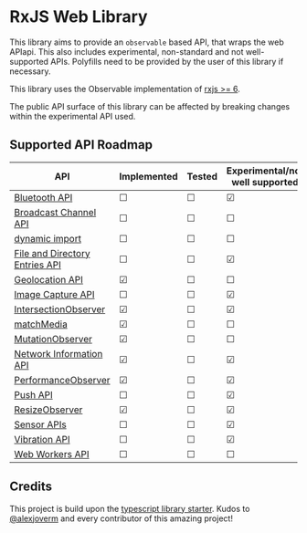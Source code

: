 # RxJS Web Library

This library aims to provide an `observable` based API, that wraps the web APIapi. This also includes experimental, non-standard and not well-supported APIs. Polyfills need to be provided by the user of this library if necessary.

This library uses the Observable implementation of [rxjs >= 6](https://www.npmjs.com/package/rxjs).

The public API surface of this library can be affected by breaking changes within the experimental API used.

## Supported API Roadmap

| API                                                                                                               | Implemented | Tested  | Experimental/not well supported |
| ----------------------------------------------------------------------------------------------------------------- | ----------- | ------- | ------------------------------- |
| [Bluetooth API](https://developer.mozilla.org/en-US/docs/Web/API/Web_Bluetooth_API)                               | &#9744;     | &#9744; | &#9745;                         |
| [Broadcast Channel API](https://developer.mozilla.org/en-US/docs/Web/API/Broadcast_Channel_API)                   | &#9744;     | &#9744; | &#9744;                         |
| [dynamic import](https://developer.mozilla.org/en-US/docs/Web/JavaScript/Reference/Statements/import)             | &#9744;     | &#9744; | &#9744;                         |
| [File and Directory Entries API](https://developer.mozilla.org/en-US/docs/Web/API/File_and_Directory_Entries_API) | &#9744;     | &#9744; | &#9745;                         |
| [Geolocation API](https://developer.mozilla.org/en-US/docs/Web/API/Navigator/geolocation)                         | &#9745;     | &#9744; | &#9744;                         |
| [Image Capture API](https://developer.mozilla.org/en-US/docs/Web/API/MediaStream_Image_Capture_API)               | &#9744;     | &#9744; | &#9745;                         |
| [IntersectionObserver](https://developer.mozilla.org/en-US/docs/Web/API/Intersection_Observer_API)                | &#9745;     | &#9744; | &#9745;                         |
| [matchMedia](https://developer.mozilla.org/en-US/docs/Web/API/Window/matchMedia)                                  | &#9745;     | &#9744; | &#9744;                         |
| [MutationObserver](https://developer.mozilla.org/de/docs/Web/API/MutationObserver)                                | &#9745;     | &#9744; | &#9744;                         |
| [Network Information API](https://developer.mozilla.org/en-US/docs/Web/API/NetworkInformation)                    | &#9745;     | &#9744; | &#9745;                         |
| [PerformanceObserver](https://developer.mozilla.org/en-US/docs/Web/API/PerformanceObserver)                       | &#9745;     | &#9744; | &#9745;                         |
| [Push API](https://developer.mozilla.org/en-US/docs/Web/API/Push_API)                                             | &#9744;     | &#9744; | &#9745;                         |
| [ResizeObserver](https://developer.mozilla.org/en-US/docs/Web/API/ResizeObserver)                                 | &#9745;     | &#9744; | &#9745;                         |
| [Sensor APIs](https://developer.mozilla.org/en-US/docs/Web/API/Sensor_APIs)                                       | &#9744;     | &#9744; | &#9745;                         |
| [Vibration API](https://developer.mozilla.org/en-US/docs/Web/API/Vibration_API)                                   | &#9744;     | &#9744; | &#9745;                         |
| [Web Workers API](https://developer.mozilla.org/en-US/docs/Web/API/Web_Workers_API)                               | &#9744;     | &#9744; | &#9744;                         |

## Credits

This project is build upon the [typescript library starter](https://github.com/alexjoverm/typescript-library-starter). Kudos to [@alexjoverm](https://twitter.com/alexjoverm) and every contributor of this amazing project!
